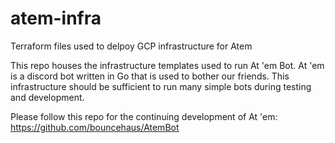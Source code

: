 # atem-infra
Terraform files used to delpoy GCP infrastructure for Atem

This repo houses the infrastructure templates used to run At 'em Bot. At 'em is a discord bot written in Go that is used to bother our friends. This infrastructure should be sufficient to run many simple bots during testing and development.

Please follow this repo for the continuing development of At 'em:
https://github.com/bouncehaus/AtemBot